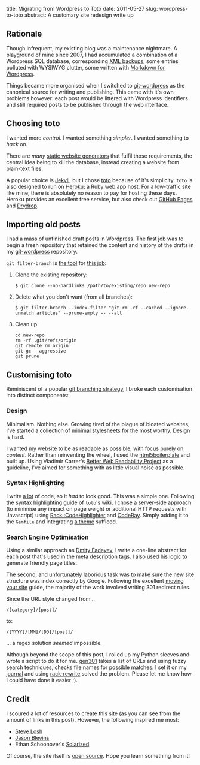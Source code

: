 title: Migrating from Wordpress to Toto
date: 2011-05-27
slug: wordpress-to-toto
abstract: A customary site redesign write up

## Rationale

Though infrequent, my existing blog was a maintenance nightmare. A playground of
mine since 2007, I had accumulated a combination of a Wordpress SQL database,
corresponding [XML backups][wpexport]; some entries polluted with WYSIWYG
clutter, some written with [Markdown for Wordpress][md4wp].

Things became more organised when I switched to [git-wordpress][] as the
canonical source for writing and publishing. This came with it's own problems
however: each post would be littered with Wordpress identifiers and still
required posts to be published through the web interface.

## Choosing toto

I wanted more *control*. I wanted something *simpler*. I wanted something to
*hack* on.

There are *many* [static website generators][staticgen] that fulfil those
requirements, the central idea being to kill the database, instead creating a
website from plain-text files.

A popular choice is [Jekyll][], but I chose [toto][] because of it's simplicity.
`toto` is also designed to run on [Heroku][]; a Ruby web app host. For a
low-traffic site like mine, there is absolutely no reason to pay for hosting
these days. Heroku provides an excellent free service, but also check out
[GitHub Pages][ghp] and [Drydrop][].

## Importing old posts

I had a mass of unfinished draft posts in Wordpress. The first job was to begin
a fresh repository that retained the content and history of the drafts in my
[git-wordpress][] repository.

`git filter-branch` is [the tool][gfb1] for [this job][gfb2]:

1. Clone the existing repository:

       $ git clone --no-hardlinks /path/to/existing/repo new-repo

2. Delete what you don't want (from all branches):

       $ git filter-branch --index-filter "git rm -rf --cached --ignore-unmatch articles" --prune-empty -- --all 

3. Clean up:
    
       cd new-repo
       rm -rf .git/refs/origin
       git remote rm origin
       git gc --aggressive
       git prune

## Customising toto

Reminiscent of a popular [git branching strategy][gitbr], I broke each
customisation into distinct components:

### Design

Minimalism. Nothing else. Growing tired of the plague of bloated websites, I've
started a collection of [minimal stylesheets][styles] for the most worthy.
Design is hard.

I wanted my website to be as readable as possible, with focus purely on
*content*. Rather than reinventing the wheel, I used the [html5boilerplate][]
and built up. Using Vladimir Carrer's [Better Web Readability
Project][readability] as a guideline, I've aimed for something with as little
visual noise as possible.

### Syntax Highlighting

I write [a lot][gh] of code, so it *had* to look good. This was a simple one.
Following the [syntax highlighting][totohi] guide of `toto`'s wiki, I chose a
server-side approach (to minimise any impact on page weight or additional HTTP
requests with Javascript) using [Rack::CodeHighlighter][] and [CodeRay][].
Simply adding it to the `Gemfile` and integrating [a theme][coderay-theme]
sufficed.

### Search Engine Optimisation

Using a similar approach as [Dmity Fadeyev][fadeyev], I write a one-line
abstract for each post that's used in the meta description tags. I also used
[his logic][seo] to generate friendly page titles.

The second, and unfortunately laborious task was to make sure the new site
structure was index correctly by Google. Following the excellent [moving your
site][gmvsite] guide, the majority of the work involved writing 301 redirect
rules.

Since the URL style changed from...

    /[category]/[post]/

to:

    /[YYYY]/[MM]/[DD]/[post]/

... a regex solution *seemed* impossible.

Although beyond the scope of this post, I rolled up my Python sleeves and wrote
a script to do it for me. [gen301][] takes a list of URLs and using fuzzy search
techniques, checks file names for possible matches. I set it on my [journal][]
and using [rack-rewrite][] solved the problem. Please let me know how I could
have done it easier ;).

## Credit

I scoured a lot of resources to create this site (as you can see from the amount
of links in this post). However, the following inspired me most:

* [Steve Losh][sjl]
* [Jason Blevins][jblevins]
* Ethan Schoonover's [Solarized][]

Of course, the site itself is [open source][src]. Hope you learn something from
it!

  [toto]: http://cloudhead.io/toto
  [dorothy]: https://github.com/cloudhead/dorothy
  [sjl]: http://stevelosh.com/
  [jblevins]: http://jblevins.org/log/
  [Solarized]: http://ethanschoonover.com/solarized
  [readability]: https://code.google.com/p/better-web-readability-project/
  [wpexport]: https://github.com/tlvince/scripts/blob/bash/wordpress-export.sh
  [md4wp]: https://wordpress.org/extend/plugins/markdown-for-wordpress-and-bbpress/
  [git-wordpress]: https://github.com/brool/git-wordpress
  [gfb1]: http://airbladesoftware.com/notes/moving-a-subdirectory-into-a-separate-git-repository
  [gfb2]: http://stackoverflow.com/questions/3223053/how-to-remove-old-commits-after-filter-branch
  [totohi]: https://github.com/cloudhead/toto/wiki/Syntax-Highlighting
  [Rack::CodeHighlighter]: https://github.com/wbzyl/rack-codehighlighter
  [CodeRay]: http://coderay.rubychan.de/
  [Ultraviolet]: http://ultraviolet.rubyforge.org/
  [coderay_bash]: https://github.com/pejuko/coderay_bash
  [coderay-theme]: http://localhost:3000/css/coderay.css
  [totowiki]: https://github.com/cloudhead/toto/wiki
  [totofork]: https://github.com/tlvince/toto
  [staticgen]: http://iwantmyname.com/blog/2011/02/list-static-website-generators.html
  [jekyll]: http://jekyllrb.com/
  [heroku]: http://www.heroku.com/
  [ghp]: http://pages.github.com/
  [drydrop]: http://www.nata2.org/2011/01/26/how-to-use-app-engine-to-host-static-sites-for-free/
  [gitbr]: http://nvie.com/posts/a-successful-git-branching-model/
  [styles]: https://github.com/tlvince/userstyles
  [html5boilerplate]: http://html5boilerplate.com/
  [gh]: https://github.com/tlvince/
  [fadeyev]: http://fadeyev.net/2010/05/10/getting-started-with-toto/
  [seo]: https://github.com/tlvince/tlvince.com/commit/3b4b4a01aaa99392d2a2cb0940c3c9e9c83a850d
  [gmvsite]: http://www.google.com/support/webmasters/bin/answer.py?hl=en&answer=83105
  [gen301]: https://github.com/tlvince/gen301
  [journal]: https://github.com/tlvince/journal
  [rack-rewrite]: https://github.com/jtrupiano/rack-rewrite
  [src]: https://github.com/tlvince/tlvince.com
